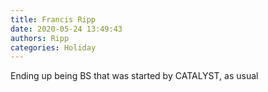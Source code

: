 ```yaml
---
title: Francis Ripp
date: 2020-05-24 13:49:43
authors: Ripp
categories: Holiday
---
```


 Ending up being BS that was started by CATALYST, as usual